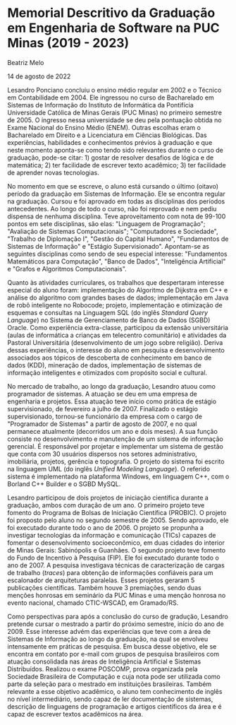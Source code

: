 # Memorial Descritivo da Graduação em Engenharia de Software na PUC Minas (2019 - 2023)

Beatriz Melo

14 de agosto de 2022

Lesandro Ponciano concluiu o ensino médio regular em 2002 e o Técnico em Contabilidade em 2004. Ele ingressou no curso de Bacharelado em Sistemas de Informação do Instituto de Informática da Pontifícia Universidade Católica de Minas Gerais (PUC Minas) no primeiro semestre de 2005. O ingresso nessa universidade se deu pela pontuação obtida no Exame Nacional do Ensino Médio (ENEM). Outras escolhas eram o Bacharelado em Direito e a Licenciatura em Ciências Biológicas. Das experiências, habilidades e conhecimentos prévios à graduação e que neste momento aponta-se como tendo sido relevantes durante o curso de graduação, pode-se citar: 1) gostar de resolver desafios de lógica e de matemática; 2) ter facilidade de escrever texto acadêmico; 3) ter facilidade de aprender novas tecnologias.

No momento em que se escreve, o aluno está cursando o último (oitavo) período da graduação em Sistemas de Informação. Ele se encontra regular na graduação. Cursou e foi aprovado em todas as disciplinas dos períodos antecedentes. Ao longo de todo o curso, não foi reprovado e nem pediu dispensa de nenhuma disciplina. Teve aproveitamento com nota de 99-100 pontos em sete disciplinas, são elas: "Linguagem de Programação"; "Avaliação de Sistemas Computacionais"; "Computadores e Sociedade", "Trabalho de Diplomação I", "Gestão do Capital Humano", "Fundamentos de Sistemas de Informação" e "Estágio Supervisionado". Apontam-se as seguintes disciplinas como sendo de seu especial interesse: "Fundamentos Matemáticos para Computação", "Banco de Dados", "Inteligência Artificial" e "Grafos e Algoritmos Computacionais". 

Quanto às atividades curriculares, os trabalhos que despertaram interesse especial do aluno foram: implementação do Algoritmo de Dijkstra em C++ e análise  do algoritmo com grandes bases de dados; implementação em Java de robô inteligente no Robocode; projeto, implementação e otimização de esquemas e consultas na Linguagem SQL (do inglês _Standard Query Language_) no Sistema de Gerenciamento de Banco de Dados (SGBD) Oracle. Como experiência extra-classe, participou da extensão universitária (aulas de informática a crianças em telecentro comunitário) e atividades da Pastoral Universitária (desenvolvimento de um jogo sobre religião). Deriva dessas experiências, o interesse do aluno em pesquisa e desenvolvimento associados aos tópicos de descoberta de conhecimento em banco de dados (KDD), mineração de dados, implementação de sistemas de informação inteligentes e otimizados com propósito social e cultural. 

No mercado de trabalho, ao longo da graduação, Lesandro atuou como programador de sistemas. A atuação se deu em uma empresa de engenharia e projetos. Essa atuação teve início como prática de estágio supervisionado, de fevereiro a julho de 2007. Finalizado o estágio supervisionado, tornou-se funcionário da empresa com o cargo de "Programador de Sistemas" a partir de agosto de 2007, e no qual permanece atualmente (decorridos um ano e dois meses). A sua função consiste no desenvolvimento e manutenção de um sistema de informação gerencial. É responsável por projetar e implementar um sistema de gestão que conta com 30 usuários dispersos nos setores administrativo, imobiliária, projetos, gerência e topografia. O projeto do sistema foi escrito na linguagem UML (do inglês _Unified Modeling Language_). O referido sistema é implementado na plataforma Windows, em linguagem C++, com o Borland C++ Builder e o SGBD MySQL.
 
Lesandro participou de dois projetos de iniciação científica durante a graduação, ambos com duração de um ano. O primeiro projeto teve fomento do Programa de Bolsas de Iniciação Científica (PROBIC). O projeto foi proposto pelo aluno no segundo semestre de 2005. Sendo aprovado, ele foi executado durante todo o ano de 2006. O projeto se propunha a investigar tecnologias da informação e comunicação (TICs) capazes de fomentar o desenvolvimento socioeconômico, em duas cidades do interior de Minas Gerais: Sabinópolis e Guanhães. O segundo projeto teve fomento do Fundo de Incentivo à Pesquisa (FIP). Ele foi executado durante todo o ano de 2007. A pesquisa investigava técnicas de caracterização de cargas de trabalho (_traces_) para obtenção de informações confiáveis para um escalonador de arquiteturas paralelas. Esses projetos geraram 5 publicações científicas. Também houve 3 premiações, sendo duas menções honrosas em seminário da PUC Minas e uma menção honrosa no evento nacional, chamado CTIC-WSCAD, em Gramado/RS.

Como perspectivas para após a conclusão do curso de gradução, Lesandro pretende cursar o mestrado a partir do próximo semestre, início do ano de 2009. Esse interesse advém das experiências que teve com a área de Sistemas de Informação ao longo da graduação, na qual se envolveu intensamente em práticas de pesquisa. Em busca desse objetivo, ele se encontra em contato por e-mail com grupos de pesquisa brasileiros com atuação consolidada nas áreas de Inteligência Artificial e Sistemas Distribuídos. Realizou o exame POSCOMP, prova organizada pela Sociedade Brasileira de Computação e cuja nota pode ser utilizada como parte da seleção para o mestrado em instituições brasileiras. Também relevante a esse objetivo acadêmico, o aluno tem conhecimento de inglês no nível intermediário, sendo capaz de ler documentação de sistemas, descrição de linguagens de programação e artigos científicos da área e é capaz de escrever textos acadêmicos na área.